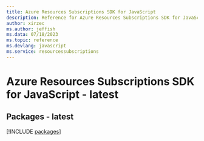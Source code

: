 ```yaml
---
title: Azure Resources Subscriptions SDK for JavaScript
description: Reference for Azure Resources Subscriptions SDK for JavaScript
author: xirzec
ms.author: jeffish
ms.data: 07/18/2023
ms.topic: reference
ms.devlang: javascript
ms.service: resourcessubscriptions
---
```

# Azure Resources Subscriptions SDK for JavaScript - latest
## Packages - latest
[!INCLUDE [packages](resources-subscriptions-index.md)]